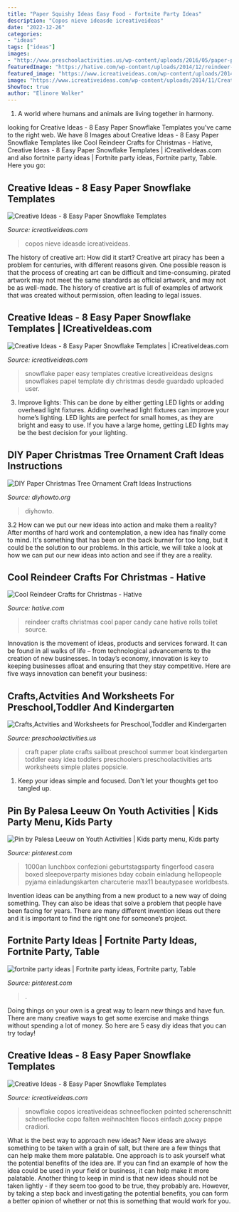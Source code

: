 ```yaml
---
title: "Paper Squishy Ideas Easy Food - Fortnite Party Ideas"
description: "Copos nieve ideasde icreativeideas"
date: "2022-12-26"
categories:
- "ideas"
tags: ["ideas"]
images:
- "http://www.preschoolactivities.us/wp-content/uploads/2016/05/paper-plate-sailboat-craft.jpg"
featuredImage: "https://hative.com/wp-content/uploads/2014/12/reindeer-crafts/14-reindeer-crafts.jpg"
featured_image: "https://www.icreativeideas.com/wp-content/uploads/2014/11/Creative-Ideas-8-Easy-Paper-Snowflake-Templates-7.jpg"
image: "https://www.icreativeideas.com/wp-content/uploads/2014/11/Creative-Ideas-8-Easy-Paper-Snowflake-Templates-7.jpg"
ShowToc: true
author: "Elinore Walker"
---
```



1. A world where humans and animals are living together in harmony. 

	

		
looking for Creative Ideas - 8 Easy Paper Snowflake Templates you've came to the right web. We have 8 Images about Creative Ideas - 8 Easy Paper Snowflake Templates like Cool Reindeer Crafts for Christmas - Hative, Creative Ideas - 8 Easy Paper Snowflake Templates | iCreativeIdeas.com and also fortnite party ideas | Fortnite party ideas, Fortnite party, Table. Here you go:
		
    
## Creative Ideas - 8 Easy Paper Snowflake Templates

<img loading=lazy src="https://www.icreativeideas.com/wp-content/uploads/2014/11/Creative-Ideas-8-Easy-Paper-Snowflake-Templates-7.jpg" onerror="this.onerror=null;this.src='https://tse4.mm.bing.net/th?id=OIP.elTzI2Y_Z0kbmrwRfecMeQHaMS&amp;pid=15.1';" alt="Creative Ideas - 8 Easy Paper Snowflake Templates">

_Source: icreativeideas.com_

>copos nieve ideasde icreativeideas. 

	

The history of creative art: How did it start?
Creative art piracy has been a problem for centuries, with different reasons given. One possible reason is that the process of creating art can be difficult and time-consuming. pirated artwork may not meet the same standards as official artwork, and may not be as well-made. The history of creative art is full of examples of artwork that was created without permission, often leading to legal issues.

    
## Creative Ideas - 8 Easy Paper Snowflake Templates | ICreativeIdeas.com

<img loading=lazy src="http://www.icreativeideas.com/wp-content/uploads/2014/11/Creative-Ideas-8-Easy-Paper-Snowflake-Templates-5.jpg?ed7071" onerror="this.onerror=null;this.src='https://tse4.mm.bing.net/th?id=OIP.gL6FNBMDdtXQ8u46lhlwGAHaL5&amp;pid=15.1';" alt="Creative Ideas - 8 Easy Paper Snowflake Templates | iCreativeIdeas.com">

_Source: icreativeideas.com_

>snowflake paper easy templates creative icreativeideas designs snowflakes papel template diy christmas desde guardado uploaded user. 

	

3. Improve lights: This can be done by either getting LED lights or adding overhead light fixtures.
Adding overhead light fixtures can improve your home’s lighting. LED lights are perfect for small homes, as they are bright and easy to use. If you have a large home, getting LED lights may be the best decision for your lighting.

    
## DIY Paper Christmas Tree Ornament Craft Ideas Instructions

<img loading=lazy src="http://www.diyhowto.org/wp-content/uploads/DIYHowto-DIY-Paper-Christmas-Tree-Ornament-Craft-Ideas-09.jpg" onerror="this.onerror=null;this.src='https://tse4.mm.bing.net/th?id=OIP.k-RBP45LUswyrSuARFEggAHaKZ&amp;pid=15.1';" alt="DIY Paper Christmas Tree Ornament Craft Ideas Instructions">

_Source: diyhowto.org_

>diyhowto. 

	

3.2 How can we put our new ideas into action and make them a reality?
After months of hard work and contemplation, a new idea has finally come to mind. It's something that has been on the back burner for too long, but it could be the solution to our problems. In this article, we will take a look at how we can put our new ideas into action and see if they are a reality.

    
## Cool Reindeer Crafts For Christmas - Hative

<img loading=lazy src="https://hative.com/wp-content/uploads/2014/12/reindeer-crafts/14-reindeer-crafts.jpg" onerror="this.onerror=null;this.src='https://tse2.mm.bing.net/th?id=OIP.kzFuC5plW7QgkOP-hW0VvgHaLH&amp;pid=15.1';" alt="Cool Reindeer Crafts for Christmas - Hative">

_Source: hative.com_

>reindeer crafts christmas cool paper candy cane hative rolls toilet source. 

	

Innovation is the movement of ideas, products and services forward. It can be found in all walks of life – from technological advancements to the creation of new businesses. In today’s economy, innovation is key to keeping businesses afloat and ensuring that they stay competitive. Here are five ways innovation can benefit your business: 

    
## Crafts,Actvities And Worksheets For Preschool,Toddler And Kindergarten

<img loading=lazy src="http://www.preschoolactivities.us/wp-content/uploads/2016/05/paper-plate-sailboat-craft.jpg" onerror="this.onerror=null;this.src='https://tse3.mm.bing.net/th?id=OIP.3Iqy9geBAd4SaYYXI9-8hAHaNK&amp;pid=15.1';" alt="Crafts,Actvities and Worksheets for Preschool,Toddler and Kindergarten">

_Source: preschoolactivities.us_

>craft paper plate crafts sailboat preschool summer boat kindergarten toddler easy idea toddlers preschoolers preschoolactivities arts worksheets simple plates popsicle. 

	

1. Keep your ideas simple and focused. Don't let your thoughts get too tangled up.

    
## Pin By Palesa Leeuw On Youth Activities | Kids Party Menu, Kids Party

<img loading=lazy src="https://i.pinimg.com/736x/b5/b4/30/b5b430035b7a0e35a79294f31bd02c30.jpg" onerror="this.onerror=null;this.src='https://tse2.mm.bing.net/th?id=OIP.o616SXllvrcND_gRZTg2dwHaJ3&amp;pid=15.1';" alt="Pin by Palesa Leeuw on Youth Activities | Kids party menu, Kids party">

_Source: pinterest.com_

>1000an lunchbox confezioni geburtstagsparty fingerfood casera boxed sleepoverparty misiones bday cobain einladung hellopeople pyjama einladungskarten charcuterie max11 beautypasee worldbests. 

	

Invention ideas can be anything from a new product to a new way of doing something. They can also be ideas that solve a problem that people have been facing for years. There are many different invention ideas out there and it is important to find the right one for someone’s project.

    
## Fortnite Party Ideas | Fortnite Party Ideas, Fortnite Party, Table

<img loading=lazy src="https://i.pinimg.com/736x/95/31/19/953119c7d35afeca354b5bcd6eb091d6.jpg" onerror="this.onerror=null;this.src='https://tse1.mm.bing.net/th?id=OIP.qT7OEAma3lGya6Z3Gh9c1QHaJ3&amp;pid=15.1';" alt="fortnite party ideas | Fortnite party ideas, Fortnite party, Table">

_Source: pinterest.com_

>. 

	

Doing things on your own is a great way to learn new things and have fun. There are many creative ways to get some exercise and make things without spending a lot of money. So here are 5 easy diy ideas that you can try today!

    
## Creative Ideas - 8 Easy Paper Snowflake Templates

<img loading=lazy src="https://www.icreativeideas.com/wp-content/uploads/2014/11/Creative-Ideas-8-Easy-Paper-Snowflake-Templates-3.jpg" onerror="this.onerror=null;this.src='https://tse4.mm.bing.net/th?id=OIP.hUFi7CJOnMhmHV1GJaaOHgHaMF&amp;pid=15.1';" alt="Creative Ideas - 8 Easy Paper Snowflake Templates">

_Source: icreativeideas.com_

>snowflake copos icreativeideas schneeflocken pointed scherenschnitt schneeflocke copo falten weihnachten flocos einfach доску pappe cradiori. 

	

What is the best way to approach new ideas?
New ideas are always something to be taken with a grain of salt, but there are a few things that can help make them more palatable. One approach is to ask yourself what the potential benefits of the idea are. If you can find an example of how the idea could be used in your field or business, it can help make it more palatable. Another thing to keep in mind is that new ideas should not be taken lightly - if they seem too good to be true, they probably are. However, by taking a step back and investigating the potential benefits, you can form a better opinion of whether or not this is something that would work for you.

